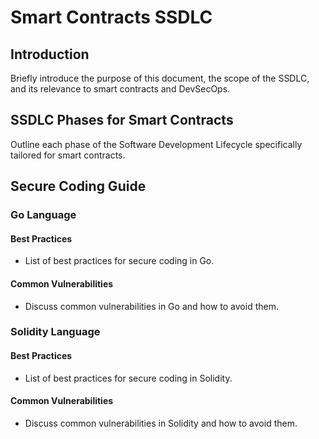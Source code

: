 # Smart Contracts SSDLC

## Introduction
Briefly introduce the purpose of this document, the scope of the SSDLC, and its relevance to smart contracts and DevSecOps.

## SSDLC Phases for Smart Contracts
Outline each phase of the Software Development Lifecycle specifically tailored for smart contracts.

## Secure Coding Guide

### Go Language
#### Best Practices
- List of best practices for secure coding in Go.
#### Common Vulnerabilities
- Discuss common vulnerabilities in Go and how to avoid them.

### Solidity Language
#### Best Practices
- List of best practices for secure coding in Solidity.
#### Common Vulnerabilities
- Discuss common vulnerabilities in Solidity and how to avoid them.
